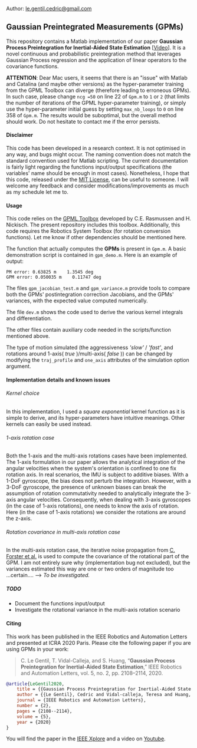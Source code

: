 Author: le.gentil.cedric@gmail.com

## Gaussian Preintegrated Measurements (GPMs)

This repository contains a Matlab implementation of our paper __Gaussian Process Preintegration for Inertial-Aided State Estimation__ \[[Video](https://www.youtube.com/watch?v=T5rXOuAszmc)\].
It is a novel continuous and probabilistic preintegration method that leverages Gaussian Process regression and the application of linear operators to the covariance functions.


__ATTENTION__: Dear Mac users, it seems that there is an "issue" with Matlab and Catalina (and maybe other versions) as the hyper-parameter training from the GPML Toolbox can diverge (therefore leading to erroneous GPMs). In such case, please change `ncg =50` on line 22 of `Gpm.m` to `1` or `2` (that limits the number of iterations of the GPML hyper-parameter training), or simply use the hyper-parameter initial guess by setting `max_nb_loops` to `0` on  line 358 of `Gpm.m`.
The results would be suboptimal, but the overall method should work. Do not hesitate to contact me if the error persists.



#### Disclaimer

This code has been developed in a research context. It is not optimised in any way, and bugs might occur. The naming convention does not match the standard convention used for Matlab scripting. The current documentation is fairly light regarding the functions input/output specifications (the variables' name should be enough in most cases).
Nonetheless, I hope that this code, released under the [MIT License](LICENSE), can be useful to someone.
I will welcome any feedback and consider modifications/improvements as much as my schedule let me to.


#### Usage

This code relies on the [GPML Toolbox](http://www.gaussianprocess.org/gpml/code/matlab/doc/index.html) developed by C.E. Rasmussen and H. Nickisch.
The present repository includes this toolbox.
Additionally, this code requires the Robotics System Toolbox (for rotation conversion functions).
Let me know if other dependencies should be mentioned here.

The function that actually computes the __GPMs__ is present in `Gpm.m`.
A basic demonstration script is contained in `gpm_demo.m`.
Here is an example of output:
```
PM error: 0.63825 m    1.3545 deg
GPM error: 0.050035 m    0.11747 deg
```

The files `gpm_jacobian_test.m` and `gpm_variance.m` provide tools to compare both the GPMs' postintegration correction Jacobians, and the GPMs' variances, with the expected value computed numerically.

The file `dev.m` shows the code used to derive the various kernel integrals and differentiation.

The other files contain auxiliary code needed in the scripts/function mentioned above.

The type of motion simulated (the aggressiveness _'slow'_ / _'fast'_, and rotations around 1-axis( _true_ )/multi-axis( _false_ )) can be changed by modifying the `traj_profile` and `one_axis` attributes of the simulation option argument.

#### Implementation details and known issues

###### Kernel choice
In this implementation, I used a _square exponential_ kernel function as it is simple to derive, and its hyper-parameters have intuitive meanings. Other kernels can easily be used instead.

###### 1-axis rotation case
Both the 1-axis and the multi-axis rotations cases have been implemented. The 1-axis formulation in our paper allows the analytical integration of the angular velocities when the system's orientation is confined to one fix rotation axis. In real scenarios, the IMU is subject to additive biases. With a 1-DoF gyroscope, the bias does not perturb the integration. However, with a 3-DoF gyroscope, the presence of unknown biases can break the assumption of rotation commutativity needed to analytically integrate the 3-axis angular velocities. Consequently, when dealing with 3-axis gyroscopes (in the case of 1-axis rotations), one needs to know the axis of rotation. Here (in the case of 1-axis rotations) we consider the rotations are around the z-axis.

###### Rotation covariance in multi-axis rotation case
In the multi-axis rotation case, the iterative noise propagation from [C. Forster et al.](http://rpg.ifi.uzh.ch/docs/TRO16_forster.pdf) is used to compute the covariance of the rotational part of the GPM.
I am not entirely sure why (implementation bug not excluded), but the variances estimated this way are one or two orders of magnitude too ...certain.... --> _To be investigated._


##### TODO

- Document the functions input/output
- Investigate the rotational variance in the multi-axis rotation scenario



#### Citing
This work has been published in the IEEE Robotics and Automation Letters and presented at ICRA 2020 Paris.
Please cite the following paper if you are using GPMs in your work:

> C. Le Gentil, T. Vidal-Calleja, and S. Huang, “__Gaussian Process Preintegration for Inertial-Aided State Estimation__,” IEEE Robotics and Automation Letters, vol. 5, no. 2, pp. 2108–2114, 2020.

```bibtex
@article{LeGentil2020,
	title = {{Gaussian Process Preintegration for Inertial-Aided State Estimation}},
	author = {{Le Gentil}, Cedric and Vidal-calleja, Teresa and Huang, Shoudong},
	journal = {IEEE Robotics and Automation Letters},
	number = {2},
	pages = {2108--2114},
	volume = {5},
	year = {2020} 
}


```

You will find the paper in the [IEEE Xplore](https://ieeexplore.ieee.org/document/8979155) and a video on [Youtube](https://www.youtube.com/watch?v=T5rXOuAszmc).
